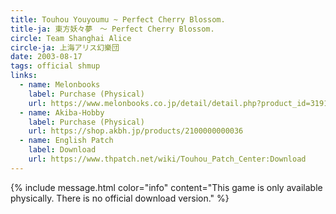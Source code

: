 ```yaml
---
title: Touhou Youyoumu ~ Perfect Cherry Blossom.
title-ja: 東方妖々夢　～ Perfect Cherry Blossom.
circle: Team Shanghai Alice
circle-ja: 上海アリス幻樂団
date: 2003-08-17
tags: official shmup
links:
  - name: Melonbooks
    label: Purchase (Physical)
    url: https://www.melonbooks.co.jp/detail/detail.php?product_id=31913
  - name: Akiba-Hobby
    label: Purchase (Physical)
    url: https://shop.akbh.jp/products/2100000000036
  - name: English Patch
    label: Download
    url: https://www.thpatch.net/wiki/Touhou_Patch_Center:Download
---
```

{% include message.html color="info" content="This game is only available physically. There is no official download version." %}
